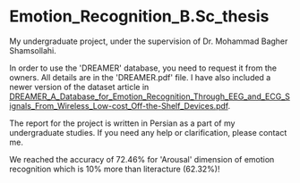 # Emotion_Recognition_B.Sc_thesis

My undergraduate project, under the supervision of Dr. Mohammad Bagher Shamsollahi. 

In order to use the 'DREAMER' database, you need to request it from the owners. All details are in the 'DREAMER.pdf' file.
I have also included a newer version of the dataset article in [DREAMER_A_Database_for_Emotion_Recognition_Through_EEG_and_ECG_Signals_From_Wireless_Low-cost_Off-the-Shelf_Devices.pdf](DREAMER_A_Database_for_Emotion_Recognition_Through_EEG_and_ECG_Signals_From_Wireless_Low-cost_Off-the-Shelf_Devices.pdf).

The report for the project is written in Persian as a part of my undergraduate studies. If you need any help or clarification, please contact me.

We reached the accuracy of 72.46% for 'Arousal' dimension of emotion recognition which is 10% more than literacture (62.32%)!
